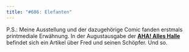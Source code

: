 ```yaml
---
title: "#686: Elefanten"
---
```


P.S.: Meine Ausstellung und der dazugehörige Comic fanden erstmals printmediale Erwähnung. In der Augustausgabe der <strong><a href="http://www.aha-alleshalle.de/index.php?option=com_content&task=view&id=1015&Itemid=2">AHA! Alles Halle</a></strong> befindet sich ein Artikel über Fred und seinen Schöpfer.
Und so.

